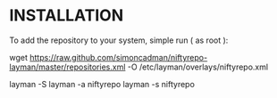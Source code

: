 INSTALLATION
============

To add the repository to your system, simple run ( as root ):

wget https://raw.github.com/simoncadman/niftyrepo-layman/master/repositories.xml -O /etc/layman/overlays/niftyrepo.xml

layman -S
layman -a niftyrepo
layman -s niftyrepo


